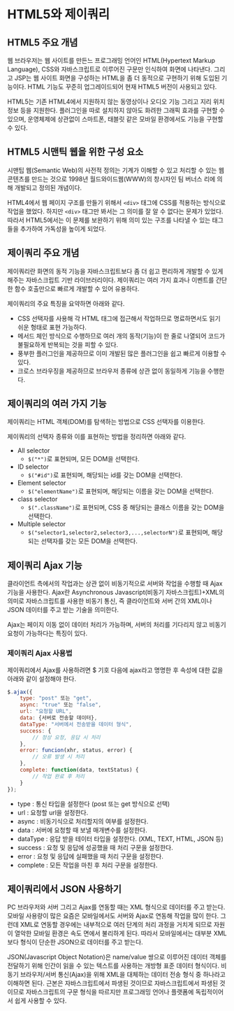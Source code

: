 # HTML5와 제이쿼리

## HTML5 주요 개념

웹 브라우저는 웹 사이트를 만든느 프로그래밍 언어인 HTML(Hypertext Markup Language), CSS와 자바스크립트로 이루어진 구문만 인식하여 화면에 나타낸다. 그리고 JSP는 웹 사이트 화면을 구성하는 HTML을 좀 더 동적으로 구현하기 위해 도입된 기능이다. HTML 기능도 꾸준히 업그레이드되어 현재 HTML5 버전이 사용되고 있다.

HTML5는 기존 HTML4에서 지원하지 않는 동영상이나 오디오 기능 그리고 지리 위치 정보 등을 지원한다. 플러그인을 따로 설치하지 않아도 화려한 그래픽 효과를 구현할 수 있으며, 운영체제에 상관없이 스마트폰, 태블릿 같은 모바일 환경에서도 기능을 구현할 수 있다.



## HTML5 시맨틱 웹을 위한 구성 요소

시맨팁 웹(Semantic Web)의 사전적 정의는 기계가 이해할 수 있고 처리할 수 있는 웹 콘텐츠를 만드는 것으로 1998년 월드와이드웹(WWW)의 창시자인 팀 버너스 리에 의해 개발되고 정의된  개념이다.

HTML4에서 웹 페이지 구조를 만들기 위해서 `<div>` 태그에 CSS를 적용하는 방식으로 작업을 했었다. 하지만 `<div>` 태그만 봐서는 그 의미를 잘 알 수 없다는 문제가 있었다. 따라서 HTML5에서는 이 문제를 보완하기 위해 의미 있는 구조를 나타낼 수 있는 태그들을 추가하여 가독성을 높이게 되었다.



## 제이쿼리 주요 개념

제이쿼리란 화면의 동적 기능을 자바스크립트보다 좀 더 쉽고 편리하게 개발할 수 있게 해주는 자바스크립트 기반 라이브러리이다. 제이쿼리는 여러 가지 효과나 이벤트를 간단한 함수 호출만으로 빠르게 개발할 수 있어 유용하다.

제이쿼리의 주요 특징을 요약하면 아래와 같다.

+ CSS 선택자를 사용해 각 HTML 태그에 접근해서 작업하므로 명료하면서도 읽기 쉬운 형태로 표현 가능하다.
+ 메서드 체인 방식으로 수행하므로 여러 개의 동작(기능)이 한 줄로 나열되어 코드가 불필요하게 반복되는 것을 피할 수 있다.
+ 풍부한 플러그인을 제공하므로 이미 개발된 많은 플러그인을 쉽고 빠르게 이용할 수 있다.
+ 크로스 브라우징을 제공하므로 브라우저 종류에 상관 없이 동일하게 기능을 수행한다.



## 제이쿼리의 여러 가지 기능

제이쿼리는 HTML 객체(DOM)를 탐색하는 방법으로 CSS 선택자를 이용한다.

제이쿼리의 선택자 종류와 이를 표현하는 방법을 정리하면 아래와 같다.

+ All selector
  + `$("*")`로 표현되며, 모든 DOM을 선택한다.
+ ID selector
  + `$("#id")`로 표현되며, 해당되는 id를 갖는 DOM을 선택한다.
+ Element selector
  + `$("elementName")`로 표현되며, 해당되는 이름을 갖는 DOM을 선택한다.
+ class selector
  + `$(".className")`로 표현되며, CSS 중 해당되는 클래스 이름을 갖는 DOM을 선택한다.
+ Multiple selector
  + `$("selector1,selector2,selector3,...,selectorN")`로 표현되며, 해당되는 선택자를 갖는 모든 DOM을 선택한다.



## 제이쿼리 Ajax 기능

클라이언트 측에서의 작업과는 상관 없이 비동기적으로 서버와 작업을 수행할 때 Ajax 기능을 사용한다. Ajax란 Asynchronous Javascript(비동기 자바스크립트)+XML의 의미로 자바스크립트를 사용한 비동기 통신, 즉 클라이언트와 서버 간의 XML이나 JSON 데이터를 주고 받는 기술을 의미한다.

Ajax는 페이지 이동 없이 데이터 처리가 가능하며, 서버의 처리를 기다리지 않고 비동기 요청이 가능하다는 특징이 있다.



### 제이쿼리 Ajax 사용법

제이쿼리에서 Ajax를 사용하려면 $ 기호 다음에 ajax라고 명명한 후 속성에 대한 값을 아래와 같이 설정해야 한다.

```javascript
$.ajax({
    type: "post" 또는 "get",
	async: "true" 또는 "false",
	url: "요청할 URL",
	data: {서버로 전송할 데이터},
	dataType: "서버에서 전송받을 데이터 형식",
	success: {
		// 정상 요청, 응답 시 처리
	},
	error: funcion(xhr, status, error) {
		// 오류 발생 시 처리
	},
	complete: function(data, textStatus) {
		// 작업 완료 후 처리
	}
});
```

+ type : 통신 타입을 설정한다 (post 또는 get 방식으로 선택)
+ url : 요청할 url을 설정한다.
+ async : 비동기식으로 처리할지의 여부를 설정한다.
+ data : 서버에 요청할 때 보낼 매개변수를 설정한다.
+ dataType : 응답 받을 테이터 타입을 설정한다. (XML, TEXT, HTML, JSON 등)
+ success : 요청 및 응답에 성공했을 때 처리 구문을 설정한다.
+ error : 요청 및 응답에 실패했을 때 처리 구문을 설정한다.
+ complete : 모든 작업을 마친 후 처리 구문을 설정한다.



## 제이쿼리에서 JSON 사용하기

PC 브라우저와 서버 그리고 Ajax를 연동할 때는 XML 형식으로 데이터를 주고 받는다. 모바일 사용량이 많은 요즘은 모바일에서도 서버와 Ajax로 연동해 작업을 많이 한다. 그런데 XML로 연동할 경우에는 내부적으로 여러 단계의 처리 과정을 거치게 되므로 자원이 열악한 모바일 환경은 속도 면에서 불리하게 된다. 따라서 모바일에서는 대부분 XML보다 형식이 단순한 JSON으로 데이터를 주고 받는다.

JSON(Javascript Object Notation)은 name/value 쌍으로 이루어진 데이터 객체를 전달하기 위해 인간이 읽을 수 있는 텍스트를 사용하는 개방형 표준 데이터 형식이다. 비동기 브라우저/서버 통신(Ajax)을 위해 XML을 대체하는 데이터 전송 형식 중 하나라고 이해하면 된다. 근본은 자바스크립트에서 파생된 것이므로 자바스크립트에서 파생된 것이므로 자바스크립트의 구문 형식을 따르지만 프로그래밍 언어나 플랫폼에 독립적이어서 쉽게 사용할 수 있다.